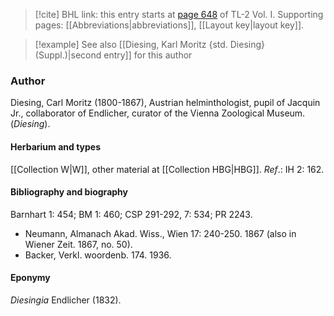 > [!cite] BHL link: this entry starts at [page 648](https://www.biodiversitylibrary.org/item/103414#page/696/mode/1up) of TL-2 Vol. I.
> Supporting pages: [[Abbreviations|abbreviations]], [[Layout key|layout key]].

> [!example] See also [[Diesing, Karl Moritz {std. Diesing} (Suppl.)|second entry]] for this author

### Author

Diesing, Carl Moritz (1800-1867), Austrian helminthologist, pupil of Jacquin Jr., collaborator of Endlicher, curator of the Vienna Zoological Museum. (*Diesing*).

#### Herbarium and types

[[Collection W|W]], other material at [[Collection HBG|HBG]].
*Ref*.: IH 2: 162.

#### Bibliography and biography

Barnhart 1: 454; BM 1: 460; CSP 291-292, 7: 534; PR 2243.
- Neumann, Almanach Akad. Wiss., Wien 17: 240-250. 1867 (also in Wiener Zeit. 1867, no. 50).
- Backer, Verkl. woordenb. 174. 1936.

#### Eponymy

*Diesingia* Endlicher (1832).

